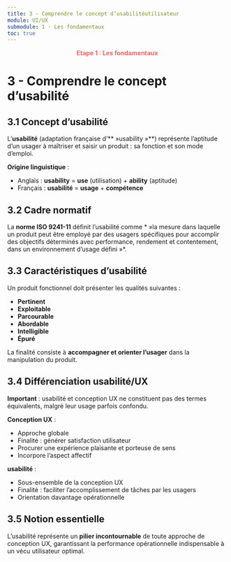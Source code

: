 ```yaml
---
title: 3 - Comprendre le concept d’usabilitéutilisateur
module: UI/UX
submodule: 1 - Les fondamentaux
toc: true
---
```

<p style="color:oklch(70.4% 0.191 22.216); font-weight:bold; text-align:center ">Etape 1 : Les fondamentaux</p>

# 3 - Comprendre le concept d’usabilité

## 3.1 Concept d’usabilité

L’**usabilité** (adaptation française d’** »usability »**) représente l’aptitude d’un usager à maîtriser et saisir un produit : sa fonction et son mode d’emploi.

**Origine linguistique** :
* Anglais : **usability** = **use** (utilisation) + **ability** (aptitude)
* Français : **usabilité** = **usage** + **compétence**

## 3.2 Cadre normatif

La **norme ISO 9241-11** définit l’usabilité comme * »la mesure dans laquelle un produit peut être employé par des usagers spécifiques pour accomplir des objectifs déterminés avec performance, rendement et contentement, dans un environnement d’usage défini »*.

## 3.3 Caractéristiques d’usabilité

Un produit fonctionnel doit présenter les qualités suivantes :
* **Pertinent**
* **Exploitable**
* **Parcourable**
* **Abordable**
* **Intelligible**
* **Épuré**

La finalité consiste à **accompagner et orienter l’usager** dans la manipulation du produit.

## 3.4 Différenciation usabilité/UX

**Important** : usabilité et conception UX ne constituent pas des termes équivalents, malgré leur usage parfois confondu.

**Conception UX** :
* Approche globale
* Finalité : générer satisfaction utilisateur
* Procurer une expérience plaisante et porteuse de sens
* Incorpore l’aspect affectif

**usabilité** :
* Sous-ensemble de la conception UX
* Finalité : faciliter l’accomplissement de tâches par les usagers
* Orientation davantage opérationnelle

## 3.5 Notion essentielle

L’usabilité représente un **pilier incontournable** de toute approche de conception UX, garantissant la performance opérationnelle indispensable à un vécu utilisateur optimal.